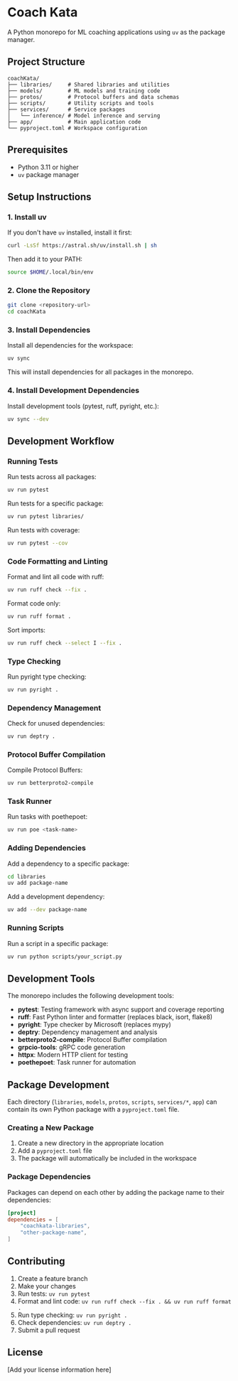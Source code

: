 # Coach Kata

A Python monorepo for ML coaching applications using `uv` as the package manager.

## Project Structure

```
coachKata/
├── libraries/     # Shared libraries and utilities
├── models/        # ML models and training code
├── protos/        # Protocol buffers and data schemas
├── scripts/       # Utility scripts and tools
├── services/      # Service packages
│   └── inference/ # Model inference and serving
├── app/           # Main application code
└── pyproject.toml # Workspace configuration
```

## Prerequisites

- Python 3.11 or higher
- `uv` package manager

## Setup Instructions

### 1. Install uv

If you don't have `uv` installed, install it first:

```bash
curl -LsSf https://astral.sh/uv/install.sh | sh
```

Then add it to your PATH:
```bash
source $HOME/.local/bin/env
```

### 2. Clone the Repository

```bash
git clone <repository-url>
cd coachKata
```

### 3. Install Dependencies

Install all dependencies for the workspace:

```bash
uv sync
```

This will install dependencies for all packages in the monorepo.

### 4. Install Development Dependencies

Install development tools (pytest, ruff, pyright, etc.):

```bash
uv sync --dev
```

## Development Workflow

### Running Tests

Run tests across all packages:
```bash
uv run pytest
```

Run tests for a specific package:
```bash
uv run pytest libraries/
```

Run tests with coverage:
```bash
uv run pytest --cov
```

### Code Formatting and Linting

Format and lint all code with ruff:
```bash
uv run ruff check --fix .
```

Format code only:
```bash
uv run ruff format .
```

Sort imports:
```bash
uv run ruff check --select I --fix .
```

### Type Checking

Run pyright type checking:
```bash
uv run pyright .
```

### Dependency Management

Check for unused dependencies:
```bash
uv run deptry .
```

### Protocol Buffer Compilation

Compile Protocol Buffers:
```bash
uv run betterproto2-compile
```

### Task Runner

Run tasks with poethepoet:
```bash
uv run poe <task-name>
```

### Adding Dependencies

Add a dependency to a specific package:
```bash
cd libraries
uv add package-name
```

Add a development dependency:
```bash
uv add --dev package-name
```

### Running Scripts

Run a script in a specific package:
```bash
uv run python scripts/your_script.py
```

## Development Tools

The monorepo includes the following development tools:

- **pytest**: Testing framework with async support and coverage reporting
- **ruff**: Fast Python linter and formatter (replaces black, isort, flake8)
- **pyright**: Type checker by Microsoft (replaces mypy)
- **deptry**: Dependency management and analysis
- **betterproto2-compile**: Protocol Buffer compilation
- **grpcio-tools**: gRPC code generation
- **httpx**: Modern HTTP client for testing
- **poethepoet**: Task runner for automation

## Package Development

Each directory (`libraries`, `models`, `protos`, `scripts`, `services/*`, `app`) can contain its own Python package with a `pyproject.toml` file.

### Creating a New Package

1. Create a new directory in the appropriate location
2. Add a `pyproject.toml` file
3. The package will automatically be included in the workspace

### Package Dependencies

Packages can depend on each other by adding the package name to their dependencies:

```toml
[project]
dependencies = [
    "coachkata-libraries",
    "other-package-name",
]
```

## Contributing

1. Create a feature branch
2. Make your changes
3. Run tests: `uv run pytest`
4. Format and lint code: `uv run ruff check --fix . && uv run ruff format .`
5. Run type checking: `uv run pyright .`
6. Check dependencies: `uv run deptry .`
7. Submit a pull request

## License

[Add your license information here]
